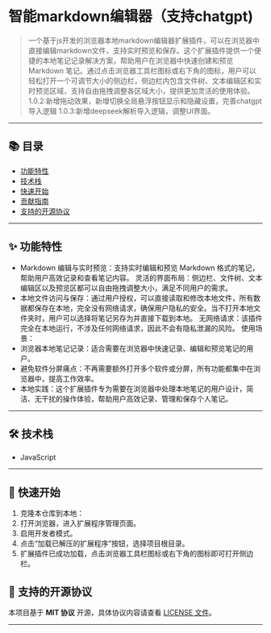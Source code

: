 # 智能markdown编辑器（支持chatgpt)


> 一个基于js开发的浏览器本地markdown编辑器扩展插件，可以在浏览器中直接编辑markdown文件，支持实时预览和保存。这个扩展插件提供一个便捷的本地笔记记录解决方案，帮助用户在浏览器中快速创建和预览 Markdown 笔记。通过点击浏览器工具栏图标或右下角的图标，用户可以轻松打开一个可调节大小的侧边栏，侧边栏内包含文件树、文本编辑区和实时预览区域，支持自由拖拽调整各区域大小，提供更加灵活的使用体验。
> 1.0.2:新增拖动效果，新增切换全局悬浮按钮显示和隐藏设置，完善chatgpt导入逻辑
>1.0.3:新增deepseek解析导入逻辑，调整UI界面。

---

## 📚 目录

- [功能特性](#-功能特性)
- [技术栈](#-技术栈)
- [快速开始](#-快速开始)
- [贡献指南](#-贡献指南)
- [支持的开源协议](#-支持的开源协议)


---

## ✨ 功能特性

- Markdown 编辑与实时预览：支持实时编辑和预览 Markdown 格式的笔记，帮助用户高效记录和查看笔记内容。
灵活的界面布局：侧边栏、文件树、文本编辑区以及预览区都可以自由拖拽调整大小，满足不同用户的需求。
- 本地文件访问与保存：通过用户授权，可以直接读取和修改本地文件，所有数据都保存在本地，完全没有网络请求，确保用户隐私的安全。当不打开本地文件夹时，用户可以选择将笔记另存为并直接下载到本地。
无网络请求：该插件完全在本地运行，不涉及任何网络请求，因此不会有隐私泄漏的风险。
使用场景：
- 浏览器本地笔记记录：适合需要在浏览器中快速记录、编辑和预览笔记的用户。
- 避免软件分屏痛点：不再需要额外打开多个软件或分屏，所有功能都集中在浏览器中，提高工作效率。
- 本地实践：这个扩展插件专为需要在浏览器中处理本地笔记的用户设计，简洁、无干扰的操作体验，帮助用户高效记录、管理和保存个人笔记。

---

## 🛠️ 技术栈


- JavaScript

---


## 🚀 快速开始


1. 克隆本仓库到本地：
2. 打开浏览器，进入扩展程序管理页面。
3. 启用开发者模式。
4. 点击“加载已解压的扩展程序”按钮，选择项目根目录。
5. 扩展插件已成功加载，点击浏览器工具栏图标或右下角的图标即可打开侧边栏。

## 📜 支持的开源协议

本项目基于 **MIT 协议** 开源，具体协议内容请查看 [LICENSE 文件](./LICENSE)。

---




